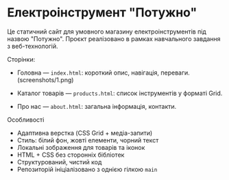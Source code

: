 # Електроінструмент "Потужно"

Це статичний сайт для умовного магазину електроінструментів під назвою "Потужно". Проєкт реалізовано в рамках навчального завдання з веб-технологій.

Сторінки:

- Головна — `index.html`: короткий опис, навігація, переваги.
(screenshots/1.png)

- Каталог товарів — `products.html`: список інструментів у форматі Grid.
- Про нас — `about.html`: загальна інформація, контакти.

Особливості

- Адаптивна верстка (CSS Grid + медіа-запити)
- Стиль: білий фон, жовті елементи, чорний текст
- Локальні зображення для товарів та іконок
- HTML + CSS без сторонніх бібліотек
- Структурований, чистий код
- Репозиторій ініціалізовано з однією гілкою `main`



